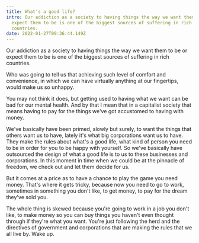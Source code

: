 ```yaml
---
title: What's a good life?
intro: Our addiction as a society to having things the way we want them to be or
  expect them to be is one of the biggest sources of suffering in rich
  countries.
date: 2022-01-27T09:36:44.149Z
---
```

Our addiction as a society to having things the way we want them to be or expect them to be is one of the biggest sources of suffering in rich countries. 

Who was going to tell us that achieving such level of comfort and convenience, in which we can have virtually anything at our fingertips, would make us so unhappy. 

You may not think it does, but getting used to having what we want can be bad for our mental health. And by that I mean that in a capitalist society that means having to pay for the things we've got accustomed to having with money.

We've basically have been primed, slowly but surely, to want the things that others want us to have, lately it's what big corporations want us to have. They make the rules about what's a good life, what kind of person you need to be in order for you to be happy with yourself. So we've basically have outsourced the design of what a good life is to us to these businesses and corporations. In this moment in time when we could be at the pinnacle of freedom, we check out and let them decide for us. 

But it comes at a price as to have a chance to play the game you need money. That's where it gets tricky, because now you need to go to work, sometimes in something you don't like, to get money, to pay for the dream they've sold you. 

The whole thing is skewed because you're going to work in a job you don't like, to make money so you can buy things you haven't even thought through if they're what you want. You're just following the herd and the directives of government and corporations that are making the rules that we all live by. Wake up.
